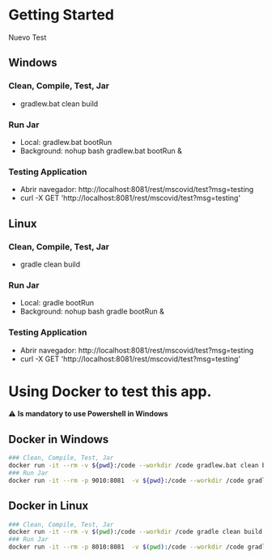 # Getting Started
Nuevo Test
## Windows
### Clean, Compile, Test, Jar
* gradlew.bat clean build
### Run Jar
* Local:      gradlew.bat bootRun
* Background: nohup bash gradlew.bat bootRun &
### Testing Application
* Abrir navegador: http://localhost:8081/rest/mscovid/test?msg=testing
* curl -X GET 'http://localhost:8081/rest/mscovid/test?msg=testing'
## Linux
### Clean, Compile, Test, Jar
* gradle clean build
### Run Jar
* Local:      gradle bootRun
* Background: nohup bash gradle bootRun &
### Testing Application
* Abrir navegador: http://localhost:8081/rest/mscovid/test?msg=testing
* curl -X GET 'http://localhost:8081/rest/mscovid/test?msg=testing'
# Using Docker to test this app.
⚠️ **Is mandatory to use Powershell in Windows**
## Docker in Windows
```bash
### Clean, Compile, Test, Jar
docker run -it --rm -v ${pwd}:/code --workdir /code gradlew.bat clean build
### Run Jar
docker run -it --rm -p 9010:8081  -v ${pwd}:/code --workdir /code gradlew.bat bootRun
```
## Docker in Linux
```bash
### Clean, Compile, Test, Jar
docker run -it --rm -v $(pwd):/code --workdir /code gradle clean build
### Run Jar
docker run -it --rm -p 8010:8081  -v $(pwd):/code --workdir /code gradle bootRun
```